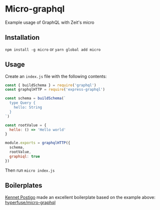 # Micro-graphql
Example usage of GraphQL with Zeit's micro

## Installation

`npm install -g micro` or `yarn global add micro`

## Usage

Create an `index.js` file with the following contents:

```javascript
const { buildSchema } = require('graphql')
const graphqlHTTP = require('express-graphql')

const schema = buildSchema(`
  type Query {
    hello: String
  }
`)

const rootValue = {
  hello: () => 'Hello world'
}

module.exports = graphqlHTTP({
  schema,
  rootValue,
  graphiql: true
})
```

Then run
`micro index.js`

## Boilerplates

[Kennet Postigo](https://github.com/kennetpostigo) made an excellent boilerplate based on the example above:
[hyperfuse/micro-graphql](https://github.com/hyperfuse/micro-graphql)
